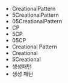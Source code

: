 - CreationalPattern
- 5CreationalPattern
- 05CreationalPattern
- CP
- 5CP
- 05CP
- Creational Pattern
- Creational
- 5Creational
- 생성패턴
- 생성 패턴